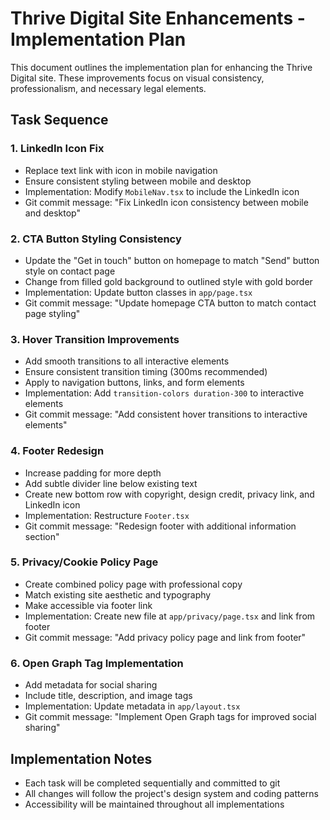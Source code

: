 # Thrive Digital Site Enhancements - Implementation Plan

This document outlines the implementation plan for enhancing the Thrive Digital site. These improvements focus on visual consistency, professionalism, and necessary legal elements.

## Task Sequence

### 1. LinkedIn Icon Fix
- Replace text link with icon in mobile navigation
- Ensure consistent styling between mobile and desktop
- Implementation: Modify `MobileNav.tsx` to include the LinkedIn icon
- Git commit message: "Fix LinkedIn icon consistency between mobile and desktop"

### 2. CTA Button Styling Consistency
- Update the "Get in touch" button on homepage to match "Send" button style on contact page
- Change from filled gold background to outlined style with gold border
- Implementation: Update button classes in `app/page.tsx`
- Git commit message: "Update homepage CTA button to match contact page styling"

### 3. Hover Transition Improvements
- Add smooth transitions to all interactive elements
- Ensure consistent transition timing (300ms recommended)
- Apply to navigation buttons, links, and form elements
- Implementation: Add `transition-colors duration-300` to interactive elements
- Git commit message: "Add consistent hover transitions to interactive elements"

### 4. Footer Redesign
- Increase padding for more depth
- Add subtle divider line below existing text
- Create new bottom row with copyright, design credit, privacy link, and LinkedIn icon
- Implementation: Restructure `Footer.tsx`
- Git commit message: "Redesign footer with additional information section"

### 5. Privacy/Cookie Policy Page
- Create combined policy page with professional copy
- Match existing site aesthetic and typography
- Make accessible via footer link
- Implementation: Create new file at `app/privacy/page.tsx` and link from footer
- Git commit message: "Add privacy policy page and link from footer"

### 6. Open Graph Tag Implementation
- Add metadata for social sharing
- Include title, description, and image tags
- Implementation: Update metadata in `app/layout.tsx`
- Git commit message: "Implement Open Graph tags for improved social sharing"

## Implementation Notes

- Each task will be completed sequentially and committed to git
- All changes will follow the project's design system and coding patterns
- Accessibility will be maintained throughout all implementations
